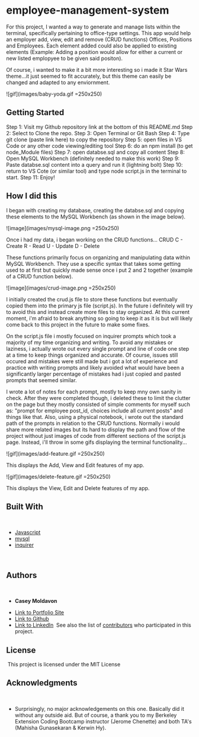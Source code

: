 # employee-management-system

For this project, I wanted a way to generate and manage lists within the terminal, specifically pertaining to office-type settings. This app would help an employer add, view, edit and remove (CRUD functions) Offices, Positions and Employees. Each element added could also be applied to existing elements (Example: Adding a position would allow for either a current or new listed emplopyee to be given said positon).

Of course, i wanted to make it a bit more interesting so i made it Star Wars theme...it just seemed to fit accurately, but this theme can easily be changed and adapted to any enviornment.

![gif](images/baby-yoda.gif =250x250)
​
## Getting Started

Step 1: Visit my Github repository link at the bottom of this README.md
Step 2: Select to Clone the repo.
Step 3: Open Terminal or Git Bash
Step 4: Type git clone (paste link here) to copy the repository
Step 5: open files in VS Code or any other code viewing/editing tool
Step 6: do an npm install (to get node_Module files)
Step 7: open databse.sql and copy all content
Step 8: Open MySQL Workbench (definitely needed to make this work)
Step 9: Paste databse.sql content into a query and run it (lightning bolt)
Step 10: return to VS Cote (or similar tool) and type node script.js in the terminal to start.
Step 11: Enjoy!

## How I did this

I began with creating my database, creating the databse.sql and copying these elements to the MySQL Workbench (as shown in the image below).

![image](images/mysql-image.png =250x250)

Once i had my data, i began working on the CRUD functions...
CRUD
C - Create
R - Read
U - Update
D - Delete

These functions primarily focus on organizing and manipulating data within MySQL Workbench. They use a specific syntax that takes some getting used to at first but quickly made sense once i put 2 and 2 together (example of a CRUD function below).

![image](images/crud-image.png =250x250)

I initially created the crud.js file to store these functions but eventually copied them into the primary js file (script.js). In the future i definitely will try to avoid this and instead create more files to stay organized. At this current moment, i'm afraid to break anything so going to keep it as it is but will likely come back to this project in the future to make some fixes.

On the script.js file i mostly focused on inquirer prompts which took a majority of my time organizing and writing. To avoid any mistakes or laziness, i actually wrote out every single prompt and line of code one step at a time to keep things organized and accurate. Of course, issues still occured and mistakes were still made but i got a lot of experience and practice with writing prompts and likely avoided what would have been a significantly larger percentage of mistakes had i just copied and pasted prompts that seemed similar.

I wrote a lot of notes for each prompt, mostly to keep mny own sanity in check. After they were completed though, i deleted these to limit the clutter on the page but they mostly consisted of simple comments for myself such as: "prompt for employee post_id, choices include all current posts" and things like that. Also, using a physical notebook, i wrote out the standard path of the prompts in relation to the CRUD functions. Normally i would share more related images but its hard to display the path and flow of the project without just images of code from different sections of the script.js page. Instead, i'll throw in some gifs displaying the terminal functionality...


![gif](images/add-feature.gif =250x250)

This displays the Add, View and Edit features of my app.

![gif](images/delete-feature.gif =250x250)

This displays the View, Edit and Delete features of my app.


## Built With
​
* [Javascript](https://developer.mozilla.org/en-US/docs/Web/JavaScript)
* [mysql](https://www.mysql.com/)
* [inquirer](https://www.npmjs.com/package/inquirer)

​
​
## Authors
​
* **Casey Moldavon** 
​
- [Link to Portfolio Site](https://casey-moldavon.github.io/updated-portfolio-page/)
- [Link to Github](https://github.com/casey-moldavon/employee-management-system)
- [Link to LinkedIn](https://www.linkedin.com/in/casey-moldavon-442a1761/)
​
See also the list of [contributors](https://github.com/your/project/contributors) who participated in this project.
​
## License
​
This project is licensed under the MIT License 
​
## Acknowledgments
​
* Surprisingly, no major acknowledgements on this one. Basically did it without any outside aid. But of course, a thank you to my Berkeley Extension Coding Bootcamp instructor (Jerome Chenette) and both TA's (Mahisha Gunasekaran & Kerwin Hy).